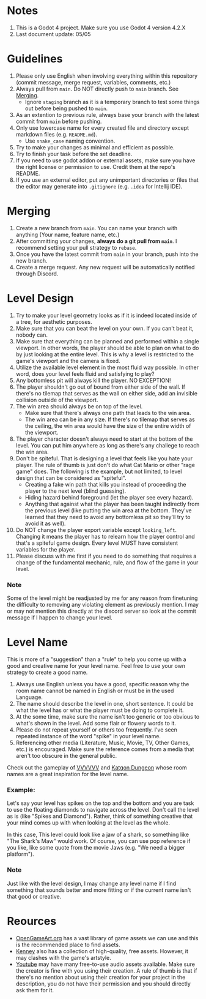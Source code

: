 # Notes
1. This is a Godot 4 project. Make sure you use Godot 4 version 4.2.X
2. Last document update: 05/05

# Guidelines
1. Please only use English when involving everything within this repository (commit message, merge request, variables, comments, etc.)
2. Always pull from `main`. Do NOT directly push to `main` branch. See [Merging](#merging).
	- Ignore `staging` branch as it is a temporary branch to test some things out before being pushed to `main`.
3. As an extention to previous rule, always base your branch with the latest commit from `main` before pushing.
4. Only use lowercase name for every created file and directory except markdown files (e.g. `README.md`).
	- Use `snake_case` naming convention.
5. Try to make your changes as minimal and efficient as possible. 
6. Try to finish your task before the set deadline. 
7. If you need to use godot addon or external assets, make sure you have the right license or permission to use. Credit them at the repo's README.
8. If you use an external editor, put any unimportant directories or files that the editor may generate into `.gitignore` (e.g. `.idea` for Intellij IDE).

# Merging
1. Create a new branch from `main`. You can name your branch with anything (Your name, feature name, etc.)
2. After committing your changes, __always do a git pull from `main`__. I recommend setting your pull strategy to `rebase`.
3. Once you have the latest commit from `main` in your branch, push into the new branch.
4. Create a merge request. Any new request will be automatically notified through Discord.

# Level Design
1. Try to make your level geometry looks as if it is indeed located inside of a tree, for aesthetic purposes.
2. Make sure that you can beat the level on your own. If you can't beat it, nobody can.
3. Make sure that everything can be planned and performed within a single viewport. In other words, the player should be able to plan on what to do by just looking at the entire level. This is why a level is restricted to the game's viewport and the camera is fixed.
4. Utilize the available level element in the most fluid way possible. In other word, does your level feels fluid and satisfying to play?
5. Any bottomless pit will always kill the player. NO EXCEPTION!
6. The player shouldn't go out of bound from either side of the wall. If there's no tilemap that serves as the wall on either side, add an invisible collision outside of the viewport.
7. The win area should always be on top of the level.
	-  Make sure that there's always one path that leads to the win area.
	- The win area can be in any size. If there's no tilemap that serves as the ceiling, the win area would have the size of the entire width of the viewport.
8. The player character doesn't always need to start at the bottom of the level. You can put him anywhere as long as there's any challege to reach the win area.
9. Don't be spiteful. That is designing a level that feels like you hate your player. The rule of thumb is just don't do what Cat Mario or other "rage game" does. The following is the example, but not limited, to level design that can be considered as "spiteful".
	- Creating a fake win path that kills you instead of proceeding the player to the next level (blind guessing).
	- Hiding hazard behind foreground (let the player see every hazard).
	- Anything that against what the player has been taught indirectly from the previous level (like putting the win area at the bottom. They've learned that they need to avoid any bottomless pit so they'll try to avoid it as well).
10. Do NOT change the player export variable except `looking_left`. Changing it means the player has to relearn how the player control and that's a spiteful game design. Every level MUST have consistent variables for the player. 
11. Please discuss with me first if you need to do something that requires a change of the fundamental mechanic, rule, and flow of the game in your level.

### Note
Some of the level might be readjusted by me for any reason from finetuning the difficulty to removing any violating element as previously mention. I may or may not mention this directly at the discord server so look at the commit message if I happen to change your level.

# Level Name
This is more of a "suggestion" than a "rule" to help you come up with a good and creative name for your level name. Feel free to use your own strategy to create a good name. 

1. Always use English unless you have a good, specific reason why the room name cannot be named in English or must be in the used Language.
2. The name should describe the level in one, short sentence. It could be what the level has or what the player must be doing to complete it. 
3. At the some time, make sure the name isn't too generic or too obvious to what's shown in the level. Add some flair or flowery words to it. 
4. Please do not repeat yourself or others too frequently. I've seen repeated instance of the word "spike" in your level name.
5. Referencing other media (Literature, Music, Movie, TV, Other Games, etc.) is encouraged. Make sure the reference comes from a media that aren't too obscure in the general public.

Check out the gameplay of [VVVVVV](https://thelettervsixtim.es) and [Katgon Dungeon](https://team-bunglon.itch.io/katgon-dungeon) whose room names are a great inspiration for the level name.

### Example:
Let's say your level has spikes on the top and the bottom and you are task to use the floating diamonds to navigate across the level. Don't call the level as is (like "Spikes and Diamond"). Rather, think of something creative that your mind comes up with when looking at the level as the whole.

In this case, This level could look like a jaw of a shark, so something like "The Shark's Maw" would work. Of course, you can use pop reference if you like, like some quote from the movie Jaws (e.g. "We need a bigger platform").

### Note
Just like with the level design, I may change any level name if I find something that sounds better and more fitting or if the current name isn't that good or creative.

# Reources
- [OpenGameArt.org](https://opengameart.org/) has a vast library of game assets we can use and this is the recommended place to find assets.
- [Kenney](https://www.kenney.nl/) also has a collection of high-quality, free assets. However, it may clashes with the game's artstyle. 
- [Youtube](https://youtube.com/) may have many free-to-use audio assets available. Make sure the creator is fine with you using their creation. A rule of thumb is that if there's no mention about using their creation for your project in the description, you do not have their permission and you should directly ask them for it.
